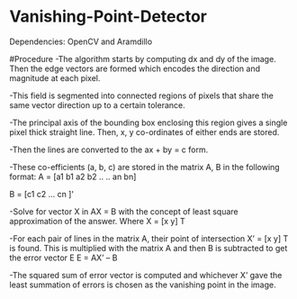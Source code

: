 # Vanishing-Point-Detector

Dependencies: OpenCV and Aramdillo

#Procedure
-The algorithm starts by computing dx and dy of the image.
Then the edge vectors are formed which encodes the direction
and magnitude at each pixel.

-This field is segmented into connected regions of pixels that
share the same vector direction up to a certain tolerance.

-The principal axis of the bounding box enclosing this region
gives a single pixel thick straight line. Then, x, y co-ordinates of
either ends are stored.

-Then the lines are converted to the ax + by = c form.

-These co-efficients (a, b, c) are stored in the matrix A, B in the
following format:
  A = [a1 b1
       a2 b2
        ..
        ..
       an bn]
  
  B = [c1 c2 ... cn ]'

-Solve for vector X in AX = B with the concept of least
square approximation of the answer. Where X = [x y] T

-For each pair of lines in the matrix A, their point of intersection
X’ = [x y] T is found. This is multiplied with the matrix A and
then B is subtracted to get the error vector E
E = AX’ – B

-The squared sum of error vector is computed and whichever
X’ gave the least summation of errors is chosen as the
vanishing point in the image.
